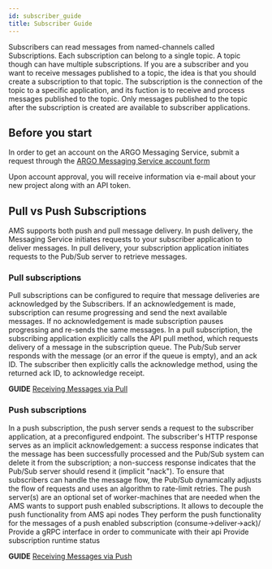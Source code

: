 ```yaml
---
id: subscriber_guide
title: Subscriber Guide
---
```


Subscribers can read messages from named-channels called Subscriptions.  Each subscription can belong to a single topic. A topic though can have multiple subscriptions. 
If you are a subscriber and you want to receive messages published to a topic, the idea is that you should create a subscription to that topic. 
The subscription is the connection of the topic to a specific application, and its fuction is to receive and process messages published to the topic. 
Only messages published to the topic after the subscription is created are available to subscriber applications. 


## Before you start

In order to get an account on the ARGO Messaging Service, submit a request through the [ARGO Messaging Service account form](https://docs.google.com/forms/d/e/1FAIpQLScfMCYPkUqUa5lT046RK1yCR4yn6M96WbgD5DMlNJ-zRFHSRA/viewform)

Upon account approval, you will receive information via e-mail about your new project along with an API token.


## Pull vs Push Subscriptions
AMS supports both push and pull message delivery. In push delivery, the Messaging Service initiates requests to your subscriber application to deliver messages. In pull delivery, your subscription application initiates requests to the Pub/Sub server to retrieve messages.

### Pull subscriptions
Pull subscriptions can be configured to require that message deliveries are acknowledged by the Subscribers. If an acknowledgement is made, subscription can resume progressing and send the next available messages. If no acknowledgement is made subscription pauses progressing and re-sends the same messages. In a pull subscription, the subscribing application explicitly calls the API pull method, which requests delivery of a message in the subscription queue. The Pub/Sub server responds with the message (or an error if the queue is empty), and an ack ID. The subscriber then explicitly calls the acknowledge method, using the returned ack ID, to acknowledge receipt.

**GUIDE** [Receiving Messages via Pull](subscriber-pull_guide.md)

### Push subscriptions
In a push subscription, the push server sends a request to the subscriber application, at a preconfigured endpoint. The subscriber's HTTP response serves as an implicit acknowledgement: a success response indicates that the message has been successfully processed and the Pub/Sub system can delete it from the subscription; a non-success response indicates that the Pub/Sub server should resend it (implicit "nack"). To ensure that subscribers can handle the message flow, the Pub/Sub dynamically adjusts the flow of requests and uses an algorithm to rate-limit retries. The push server(s) are an optional set of worker-machines that are needed when the AMS wants to support push enabled subscriptions. It allows to decouple the push functionality from AMS api nodes They perform the push functionality for the messages of a push enabled subscription (consume->deliver→ack)/ Provide a gRPC interface in order to communicate with their api Provide subscription runtime status

**GUIDE** [Receiving Messages via Push](subscriber-push_guide.md)


